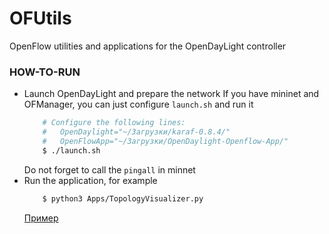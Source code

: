 # OFUtils

OpenFlow utilities and applications for the OpenDayLight controller

### HOW-TO-RUN
 - Launch OpenDayLight and prepare the network 
    If you have mininet and OFManager, you can just configure ``launch.sh`` and run it
    ```sh
        # Configure the following lines:
        #   OpenDaylight="~/Загрузки/karaf-0.8.4/"
        #   OpenFlowApp="~/Загрузки/OpenDaylight-Openflow-App/"
        $ ./launch.sh
    ```
   Do not forget to call the ``pingall`` in minnet
 - Run the application, for example
    ```bash
        $ python3 Apps/TopologyVisualizer.py
    ```
    [Пример](https://github.com/ZhekehZ/OFUtils/blob/master/ex.png)
